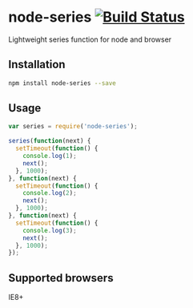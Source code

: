 # node-series [![Build Status](https://travis-ci.org/wangzuo/node-series.svg?branch=master)](https://travis-ci.org/wangzuo/node-series)
Lightweight series function for node and browser

## Installation
``` sh
npm install node-series --save
```

## Usage
``` javascript
var series = require('node-series');

series(function(next) {
  setTimeout(function() {
    console.log(1);
    next();
  }, 1000);
}, function(next) {
  setTimeout(function() {
    console.log(2);
    next();
  }, 1000);
}, function(next) {
  setTimeout(function() {
    console.log(3);
    next();
  }, 1000);
});
```

## Supported browsers
IE8+
